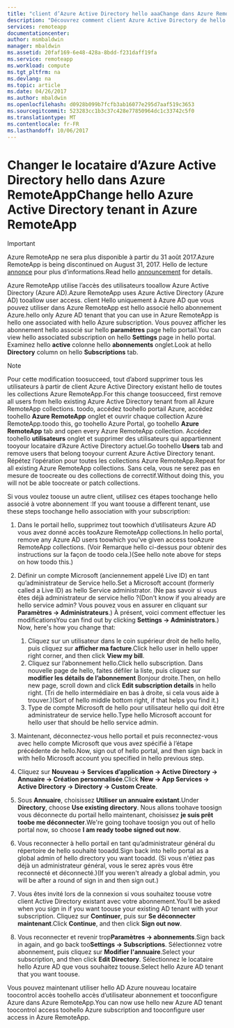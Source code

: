 ```yaml
---
title: "client d’Azure Active Directory hello aaaChange dans Azure RemoteApp | Documents Microsoft"
description: "Découvrez comment client Azure Active Directory de hello toochange associé à Azure RemoteApp"
services: remoteapp
documentationcenter: 
author: msmbaldwin
manager: mbaldwin
ms.assetid: 20faf169-6e48-428a-8bdd-f231daff19fa
ms.service: remoteapp
ms.workload: compute
ms.tgt_pltfrm: na
ms.devlang: na
ms.topic: article
ms.date: 04/26/2017
ms.author: mbaldwin
ms.openlocfilehash: d0928b099b7fcfb3ab16077e295d7aaf519c3653
ms.sourcegitcommit: 523283cc1b3c37c428e77850964dc1c33742c5f0
ms.translationtype: MT
ms.contentlocale: fr-FR
ms.lasthandoff: 10/06/2017
---
```

# <a name="change-hello-azure-active-directory-tenant-in-azure-remoteapp"></a><span data-ttu-id="e79f2-103">Changer le locataire d’Azure Active Directory hello dans Azure RemoteApp</span><span class="sxs-lookup"><span data-stu-id="e79f2-103">Change hello Azure Active Directory tenant in Azure RemoteApp</span></span>
> [!IMPORTANT]
> <span data-ttu-id="e79f2-104">Azure RemoteApp ne sera plus disponible à partir du 31 août 2017.</span><span class="sxs-lookup"><span data-stu-id="e79f2-104">Azure RemoteApp is being discontinued on August 31, 2017.</span></span> <span data-ttu-id="e79f2-105">Hello de lecture [annonce](https://go.microsoft.com/fwlink/?linkid=821148) pour plus d’informations.</span><span class="sxs-lookup"><span data-stu-id="e79f2-105">Read hello [announcement](https://go.microsoft.com/fwlink/?linkid=821148) for details.</span></span>
> 
> 

<span data-ttu-id="e79f2-106">Azure RemoteApp utilise l’accès des utilisateurs tooallow Azure Active Directory (Azure AD).</span><span class="sxs-lookup"><span data-stu-id="e79f2-106">Azure RemoteApp uses Azure Active Directory (Azure AD) tooallow user access.</span></span> <span data-ttu-id="e79f2-107">client Hello uniquement à Azure AD que vous pouvez utiliser dans Azure RemoteApp est hello associé hello abonnement Azure.</span><span class="sxs-lookup"><span data-stu-id="e79f2-107">hello only Azure AD tenant that you can use in Azure RemoteApp is hello one associated with hello Azure subscription.</span></span> <span data-ttu-id="e79f2-108">Vous pouvez afficher les abonnement hello associé sur hello **paramètres** page hello portail.</span><span class="sxs-lookup"><span data-stu-id="e79f2-108">You can view hello associated subscription on hello **Settings** page in hello portal.</span></span> <span data-ttu-id="e79f2-109">Examinez hello **active** colonne hello **abonnements** onglet.</span><span class="sxs-lookup"><span data-stu-id="e79f2-109">Look at hello **Directory** column on hello **Subscriptions** tab.</span></span>

> [!NOTE]
> <span data-ttu-id="e79f2-110">Pour cette modification toosucceed, tout d’abord supprimer tous les utilisateurs à partir de client Azure Active Directory existant hello de toutes les collections Azure RemoteApp.</span><span class="sxs-lookup"><span data-stu-id="e79f2-110">For this change toosucceed, first remove all users from hello existing Azure Active Directory tenant from all Azure RemoteApp collections.</span></span> <span data-ttu-id="e79f2-111">toodo, accédez toohello portail Azure, accédez toohello **Azure RemoteApp** onglet et ouvrir chaque collection Azure RemoteApp.</span><span class="sxs-lookup"><span data-stu-id="e79f2-111">toodo this, go toohello Azure Portal, go toohello **Azure RemoteApp** tab and open every Azure RemoteApp collection.</span></span> <span data-ttu-id="e79f2-112">Accédez toohello **utilisateurs** onglet et supprimer des utilisateurs qui appartiennent tooyour locataire d’Azure Active Directory actuel.</span><span class="sxs-lookup"><span data-stu-id="e79f2-112">Go toohello **Users** tab and remove users that belong tooyour current Azure Active Directory tenant.</span></span> <span data-ttu-id="e79f2-113">Répétez l’opération pour toutes les collections Azure RemoteApp.</span><span class="sxs-lookup"><span data-stu-id="e79f2-113">Repeat for all existing Azure RemoteApp collections.</span></span> <span data-ttu-id="e79f2-114">Sans cela, vous ne serez pas en mesure de toocreate ou des collections de correctif.</span><span class="sxs-lookup"><span data-stu-id="e79f2-114">Without doing this, you will not be able toocreate or patch collections.</span></span>
> 
> 

<span data-ttu-id="e79f2-115">Si vous voulez toouse un autre client, utilisez ces étapes toochange hello associé à votre abonnement :</span><span class="sxs-lookup"><span data-stu-id="e79f2-115">If you want toouse a different tenant, use these steps toochange hello association with your subscription:</span></span>

1. <span data-ttu-id="e79f2-116">Dans le portail hello, supprimez tout toowhich d’utilisateurs Azure AD vous avez donné accès tooAzure RemoteApp collections.</span><span class="sxs-lookup"><span data-stu-id="e79f2-116">In hello portal, remove any Azure AD users toowhich you’ve given access tooAzure RemoteApp collections.</span></span> <span data-ttu-id="e79f2-117">(Voir Remarque hello ci-dessus pour obtenir des instructions sur la façon de toodo cela.)</span><span class="sxs-lookup"><span data-stu-id="e79f2-117">(See hello note above for steps on how toodo this.)</span></span>
2. <span data-ttu-id="e79f2-118">Définir un compte Microsoft (anciennement appelé Live ID) en tant qu’administrateur de Service hello.</span><span class="sxs-lookup"><span data-stu-id="e79f2-118">Set a Microsoft account (formerly called a Live ID) as hello Service administrator.</span></span> <span data-ttu-id="e79f2-119">(Ne pas savoir si vous êtes déjà administrateur de service hello ?</span><span class="sxs-lookup"><span data-stu-id="e79f2-119">(Don't know if you already are hello service admin?</span></span> <span data-ttu-id="e79f2-120">Vous pouvez vous en assurer en cliquant sur **Paramètres -> Administrateurs**.) À présent, voici comment effectuer les modifications</span><span class="sxs-lookup"><span data-stu-id="e79f2-120">You can find out by clicking **Settings -> Administrators**.) Now, here's how you change that:</span></span>
   
   1. <span data-ttu-id="e79f2-121">Cliquez sur un utilisateur dans le coin supérieur droit de hello hello, puis cliquez sur **afficher ma facture**.</span><span class="sxs-lookup"><span data-stu-id="e79f2-121">Click hello user in hello upper right corner, and then click **View my bill**.</span></span>
   2. <span data-ttu-id="e79f2-122">Cliquez sur l’abonnement hello.</span><span class="sxs-lookup"><span data-stu-id="e79f2-122">Click hello subscription.</span></span> <span data-ttu-id="e79f2-123">Dans nouvelle page de hello, faites défiler la liste, puis cliquez sur **modifier les détails de l’abonnement** Bonjour droite.</span><span class="sxs-lookup"><span data-stu-id="e79f2-123">Then, on hello new page, scroll down and click **Edit subscription details** in hello right.</span></span> <span data-ttu-id="e79f2-124">(Tri de hello intermédiaire en bas à droite, si cela vous aide à trouver.)</span><span class="sxs-lookup"><span data-stu-id="e79f2-124">(Sort of hello middle bottom right, if that helps you find it.)</span></span>
   3. <span data-ttu-id="e79f2-125">Type de compte Microsoft de hello pour utilisateur hello qui doit être administrateur de service hello.</span><span class="sxs-lookup"><span data-stu-id="e79f2-125">Type hello Microsoft account for hello user that should be hello service admin.</span></span>
3. <span data-ttu-id="e79f2-126">Maintenant, déconnectez-vous hello portail et puis reconnectez-vous avec hello compte Microsoft que vous avez spécifié à l’étape précédente de hello.</span><span class="sxs-lookup"><span data-stu-id="e79f2-126">Now, sign out of hello portal, and then sign back in with hello Microsoft account you specified in hello previous step.</span></span>
4. <span data-ttu-id="e79f2-127">Cliquez sur **Nouveau -> Services d’application -> Active Directory -> Annuaire -> Création personnalisée**.</span><span class="sxs-lookup"><span data-stu-id="e79f2-127">Click **New -> App Services -> Active Directory -> Directory -> Custom Create**.</span></span>
5. <span data-ttu-id="e79f2-128">Sous **Annuaire**, choisissez **Utiliser un annuaire existant**.</span><span class="sxs-lookup"><span data-stu-id="e79f2-128">Under **Directory**, choose **Use existing directory**.</span></span> <span data-ttu-id="e79f2-129">Nous allons toohave toosign vous déconnecte du portail hello maintenant, choisissez **je suis prêt toobe me déconnecter**.</span><span class="sxs-lookup"><span data-stu-id="e79f2-129">We're going toohave toosign you out of hello portal now, so choose **I am ready toobe signed out now**.</span></span>
6. <span data-ttu-id="e79f2-130">Vous reconnecter à hello portail en tant qu’administrateur général du répertoire de hello souhaité tooadd.</span><span class="sxs-lookup"><span data-stu-id="e79f2-130">Sign back into hello portal as a global admin of hello directory you want tooadd.</span></span> <span data-ttu-id="e79f2-131">(Si vous n'étiez pas déjà un administrateur général, vous le serez après vous être reconnecté et déconnecté.)</span><span class="sxs-lookup"><span data-stu-id="e79f2-131">(If you weren't already a global admin, you will be after a round of sign in and then sign out.)</span></span>
7. <span data-ttu-id="e79f2-132">Vous êtes invité lors de la connexion si vous souhaitez toouse votre client Active Directory existant avec votre abonnement.</span><span class="sxs-lookup"><span data-stu-id="e79f2-132">You'll be asked when you sign in if you want toouse your existing AD tenant with your subscription.</span></span> <span data-ttu-id="e79f2-133">Cliquez sur **Continuer**, puis sur **Se déconnecter maintenant**.</span><span class="sxs-lookup"><span data-stu-id="e79f2-133">Click **Continue**, and then click **Sign out now**.</span></span>
8. <span data-ttu-id="e79f2-134">Vous reconnecter et revenir trop**Paramètres -> abonnements**.</span><span class="sxs-lookup"><span data-stu-id="e79f2-134">Sign back in again, and go back too**Settings -> Subscriptions**.</span></span> <span data-ttu-id="e79f2-135">Sélectionnez votre abonnement, puis cliquez sur **Modifier l'annuaire**.</span><span class="sxs-lookup"><span data-stu-id="e79f2-135">Select your subscription, and then click **Edit Directory**.</span></span> <span data-ttu-id="e79f2-136">Sélectionnez le locataire hello Azure AD que vous souhaitez toouse.</span><span class="sxs-lookup"><span data-stu-id="e79f2-136">Select hello Azure AD tenant that you want toouse.</span></span>

<span data-ttu-id="e79f2-137">Vous pouvez maintenant utiliser hello AD Azure nouveau locataire toocontrol accès toohello accès d’utilisateur abonnement et tooconfigure Azure dans Azure RemoteApp.</span><span class="sxs-lookup"><span data-stu-id="e79f2-137">You can now use hello new Azure AD tenant toocontrol access toohello Azure subscription and tooconfigure user access in Azure RemoteApp.</span></span>

